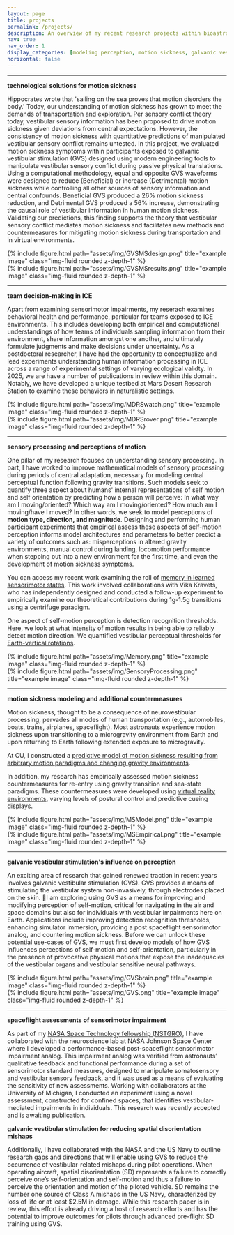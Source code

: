 ```yaml
---
layout: page
title: projects
permalink: /projects/
description: An overview of my recent research projects within bioastronautics
nav: true
nav_order: 1
display_categories: [modeling perception, motion sickness, galvanic vestibular stimulation, NASA experience]
horizontal: false
---
```

---
<b> technological solutions for motion sickness</b>

Hippocrates wrote that 'sailing on the sea proves that motion disorders the body.' Today, our understanding of motion sickness has grown to meet the demands of transportation and exploration. Per sensory conflict theory today, vestibular sensory information has been proposed to drive motion sickness given deviations from central expectations. However, the consistency of motion sickness with quantitative predictions of manipulated vestibular sensory conflict remains untested. In this project, we evaluated motion sickness symptoms within participants exposed to galvanic vestibular stimulation (GVS) designed using modern engineering tools to manipulate vestibular sensory conflict during passive physical translations. Using a computational methodology, equal and opposite GVS waveforms were designed to reduce (Beneficial) or increase (Detrimental) motion sickness while controlling all other sources of sensory information and central confounds. Beneficial GVS produced a 26% motion sickness reduction, and Detrimental GVS produced a 56% increase, demonstrating the causal role of vestibular information in human motion sickness. Validating our predictions, this finding supports the theory that vestibular sensory conflict mediates motion sickness and facilitates new methods and countermeasures for mitigating motion sickness during transportation and in virtual environments.


<div class="row justify-content-sm-center">
    <div class="col-sm-5 mt-4 mt-md-0">
        {% include figure.html path="assets/img/GVSMSdesign.png" title="example image" class="img-fluid rounded z-depth-1" %}
    </div>
     <div class="col-sm-5 mt-4 mt-md-0">
        {% include figure.html path="assets/img/GVSMSresults.png" title="example image" class="img-fluid rounded z-depth-1" %}
    </div>
</div>  

---
<b> team decision-making in ICE</b>

Apart from examining sensorimotor impairments, my reserach examines behavioral health and performance, particular for teams exposed to ICE environments. This includes developing both empirical and computational understandings of how teams of individuals sampling information from their environment, share information amongst one another, and ultimately formulate judgments and make decisions under uncertainty. As a postdoctoral researcher, I have had the opportunity to conceptualize and lead experiments understanding human information processing in ICE across a range of experimental settings of varying ecological validty. In 2025, we are have a number of publications in review within this domain. Notably, we have developed a unique testbed at Mars Desert Research Station to examine these behaviors in naturalistic settings.


<div class="row justify-content-sm-center">
    <div class="col-sm-5 mt-4 mt-md-0">
        {% include figure.html path="assets/img/MDRSwatch.png" title="example image" class="img-fluid rounded z-depth-1" %}
    </div>
     <div class="col-sm-5 mt-4 mt-md-0">
        {% include figure.html path="assets/img/MDRSrover.png" title="example image" class="img-fluid rounded z-depth-1" %}
    </div>
</div>  


---
<b> sensory processing and perceptions of motion</b>

One pillar of my research focuses on understanding sensory processing. In part, I have worked to improve mathematical models of sensory processing during periods of central adaptation, necessary for modeling central perceptual function following gravity transitions. Such models seek to quantify three aspect about humans' internal representations of self motion and self orientation by predicting how a person will perceive: In what way am I moving/oriented? Which way am I moving/oriented? How much am I moving/have I moved? In other words, we seek to model perceptions of <b>motion type, direction, and magnitude</b>. Designing and performing human participant experiments that empirical assess these aspects of self-motion perception informs model architectures and parameters to better predict a variety of outcomes such as: misperceptions in altered gravity environments, manual control during landing, locomotion performance when stepping out into a new environment for the first time, and even the development of motion sickness symptoms.

You can access my recent work examining the roll of [memory in learned sensorimotor states](https://www.frontiersin.org/articles/10.3389/fncir.2023.1190582/full). This work involved collaborations with Vika Kravets, who has independently designed and conducted a follow-up experiment to empirically examine our theoretical contributions during 1g-1.5g transitions using a centrifuge paradigm.

One aspect of self-motion perception is detection recognition thresholds. Here, we look at what intensity of motion results in being able to reliably detect motion direction. We quantified vestibular perceptual thresholds for [Earth-vertical rotations](https://rdcu.be/c6TF7).

<div class="row justify-content-sm-center">
    <div class="col-sm-4 mt-3 mt-md-0">
        {% include figure.html path="assets/img/Memory.png" title="example image" class="img-fluid rounded z-depth-1" %}
    </div>
    <div class="col-sm-6 mt-3 mt-md-0">
        {% include figure.html path="assets/img/SensoryProcessing.png" title="example image" class="img-fluid rounded z-depth-1" %}
    </div>
</div>

---
<b> motion sickness modeling and additional countermeasures </b>

Motion sickness, thought to be a consequence of neurovestibular processing, pervades all modes of human transportation (e.g., automobiles, boats, trains, airplanes, spaceflight). Most astronauts experience motion sickness upon transitioning to a microgravity environment from Earth and upon returning to Earth following extended exposure to microgravity. 

At CU, I constructed a [predictive model of motion sickness resulting from arbitrary motion paradigms and changing gravity environments](https://link.springer.com/article/10.1007/s00221-024-06804-z). 

In addition, my research has empirically assessed motion sickness countermeasures for re-entry using gravity transition and sea-state paradigms. These countermeasures were developed using [virtual reality environments](https://link.springer.com/article/10.1007/s00221-023-06715-5), varying levels of postural control and predictive cueing displays.

<div class="row justify-content-sm-center">
    <div class="col-sm-5 mt-4 mt-md-0">
        {% include figure.html path="assets/img/MSModel.png" title="example image" class="img-fluid rounded z-depth-1" %}
    </div>
    <div class="col-sm-6 mt-4 mt-md-0">
        {% include figure.html path="assets/img/MSEmpirical.png" title="example image" class="img-fluid rounded z-depth-1" %}
    </div>
</div>

---
<b> galvanic vestibular stimulation's influence on perception </b>

An exciting area of research that gained renewed traction in recent years involves galvanic vestibular stimulation (GVS). GVS provides a means of stimulating the vestibular system non-invasively, through electrodes placed on the skin. I am exploring using GVS as a means for improving and modifying perception of self-motion, critical for navigating in the air and space domains but also for individuals with vestibular impairments here on Earth. Applications include improving detection recognition thresholds, enhancing simulator immersion, providing a post spaceflight sensorimotor analog, and countering motion sickness. Before we can unlock these potential use-cases of GVS, we must first develop models of how GVS influences perceptions of self-motion and self-orientation, particularly in the presence of provocative physical motions that expose the inadequacies of the vestibular organs and vestibular sensitive neural pathways.

<div class="row justify-content-sm-center">
    <div class="col-sm-3 mt-2 mt-md-0">
        {% include figure.html path="assets/img/GVSbrain.png" title="example image" class="img-fluid rounded z-depth-1" %}
    </div>
     <div class="col-sm-9 mt-2 mt-md-0">
        {% include figure.html path="assets/img/GVS.png" title="example image" class="img-fluid rounded z-depth-1" %}
    </div>
</div>  

---
<b> spaceflight assessments of sensorimotor impairment </b>

As part of my [NASA Space Technology fellowship (NSTGRO)](https://www.nasa.gov/nasa-space-technology-graduate-research-opportunities-nstgro/), I have collaborated with the neuroscience lab at NASA Johnson Space Center where I developed a performance-based post-spaceflight sensorimotor impairment analog. This impairment analog was verified from astronauts’ qualitative feedback and functional performance during a set of sensorimotor standard measures, designed to manipulate somatosensory and vestibular sensory feedback, and it was used as a means of evaluating the sensitivity of new assessments. Working with collaborators at the University of Michigan, I conducted an experiment using a novel assessment, constructed for confined spaces, that identifies vestibular-mediated impairments in individuals. This research was recently accepted and is awaiting publication.


<b> galvanic vestibular stimulation for reducing spatial disorientation mishaps </b>

Additionally, I have collaborated with the NASA and the US Navy to outline research gaps and directions that will enable using GVS to reduce the occurrence of vestibular-related mishaps during pilot operations. When operating aircraft, spatial disorientation (SD) represents a failure to correctly perceive one’s self-orientation and self-motion and thus a failure to perceive the orientation and motion of the piloted vehicle. SD remains the number one source of Class A mishaps in the US Navy, characterized by loss of life or at least $2.5M in damage. While this research paper is in review, this effort is already driving a host of research efforts and has the potential to improve outcomes for pilots through advanced pre-flight SD training using GVS.